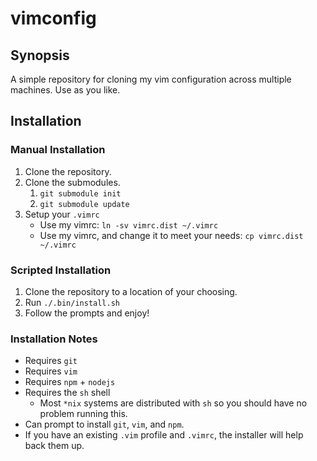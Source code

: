 vimconfig
=========

## Synopsis
A simple repository for cloning my vim configuration across multiple machines. Use as you like.

## Installation

### Manual Installation
1. Clone the repository.
2. Clone the submodules.
   1. `git submodule init`
   2. `git submodule update`
3. Setup your `.vimrc`
   * Use my vimrc: `ln -sv vimrc.dist ~/.vimrc`
   * Use my vimrc, and change it to meet your needs: `cp vimrc.dist ~/.vimrc`

### Scripted Installation
1. Clone the repository to a location of your choosing.
2. Run `./.bin/install.sh`
3. Follow the prompts and enjoy!

### Installation Notes
* Requires `git`
* Requires `vim`
* Requires `npm` + `nodejs`
* Requires the `sh` shell
  * Most `*nix` systems are distributed with `sh` so you should have no problem running this.
* Can prompt to install `git`, `vim`, and `npm`.
* If you have an existing `.vim` profile and `.vimrc`, the installer will help back them up.

